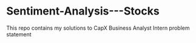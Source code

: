 # Sentiment-Analysis---Stocks
This repo contains my solutions to CapX Business Analyst Intern problem statement
